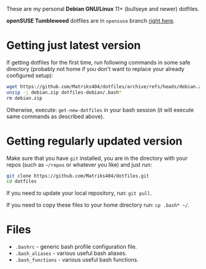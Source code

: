 These are my personal **Debian GNU/Linux** 11+ (bullseye and newer) dotfiles.

**openSUSE Tumbleweed** dotfiles are in `opensuse` branch [right here](https://github.com/Matriks404/dotfiles/tree/opensuse).

# Getting just latest version

If getting dotfiles for the first time, run following commands in some safe directory (probably not home if you don't want to replace your already configured setup):

```bash
wget https://github.com/Matriks404/dotfiles/archive/refs/heads/debian.zip
unzip -j debian.zip dotfiles-debian/.bash*
rm debian.zip
```

Otherwise, execute: `get-new-dotfiles` in your bash session (it will execute same commands as described above).

# Getting regularly updated version

Make sure that you have `git` installed, you are in the directory with your repos (such as `~/repos` or whatever you like) and just run:

```bash
git clone https://github.com/Matriks404/dotfiles.git
cd dotfiles
```

If you need to update your local repository, run: `git pull`.

If you need to copy these files to your home directory run: `cp .bash* ~/`.

# Files

* `.bashrc` - generic bash profile configuration file.
* `.bash_aliases` - various useful bash aliases.
* `.bash_functions` - various useful bash functions.
